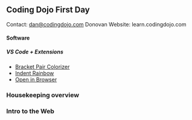 ## Coding Dojo First Day

Contact: dan@codingdojo.com Donovan
Website: learn.codingdojo.com

#### Software
##### VS Code + Extensions
* [Bracket Pair Colorizer](https://marketplace.visualstudio.com/items?itemName=CoenraadS.bracket-pair-colorizer)
* [Indent Rainbow](https://marketplace.visualstudio.com/items?itemName=oderwat.indent-rainbow)
* [Open in Browser](https://marketplace.visualstudio.com/items?itemName=techer.open-in-browser)

### Housekeeping overview 

### Intro to the Web
<!--stackedit_data:
eyJoaXN0b3J5IjpbLTE1MDA4NjI4MDcsLTE2NTQwMjUzNDFdfQ
==
-->